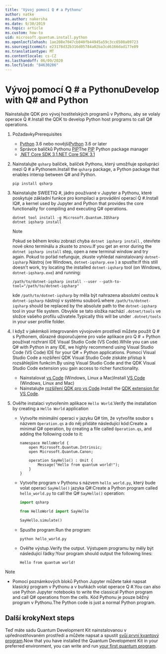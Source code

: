 ```yaml
---
title: 'Vývoj pomocí Q # a Pythonu'
author: natke
ms.author: nakersha
ms.date: 9/30/2019
ms.topic: article
ms.custom: how-to
uid: microsoft.quantum.install.python
ms.openlocfilehash: 1ae208e7047cb040fb44945a59c3cc6508a09723
ms.sourcegitcommit: e23178d32b316d05784a02ba3cd6166dad177e89
ms.translationtype: MT
ms.contentlocale: cs-CZ
ms.lasthandoff: 06/09/2020
ms.locfileid: "84630286"
---
```

# <a name="develop-with-q-and-python"></a><span data-ttu-id="5e566-102">Vývoj pomocí Q # a Pythonu</span><span class="sxs-lookup"><span data-stu-id="5e566-102">Develop with Q# and Python</span></span>

<span data-ttu-id="5e566-103">Nainstalujte QDK pro vývoj hostitelských programů v Pythonu, aby se volaly operace Q #.</span><span class="sxs-lookup"><span data-stu-id="5e566-103">Install the QDK to develop Python host programs to call Q# operations.</span></span>

1. <span data-ttu-id="5e566-104">Požadavky</span><span class="sxs-lookup"><span data-stu-id="5e566-104">Prerequisites</span></span>

    - <span data-ttu-id="5e566-105">[Python](https://www.python.org/downloads/) 3.6 nebo novější</span><span class="sxs-lookup"><span data-stu-id="5e566-105">[Python](https://www.python.org/downloads/) 3.6 or later</span></span>
    - <span data-ttu-id="5e566-106">Správce balíčků Pythonu [PIP](https://pip.pypa.io/en/stable/installing)</span><span class="sxs-lookup"><span data-stu-id="5e566-106">The [PIP](https://pip.pypa.io/en/stable/installing) Python package manager</span></span>
    - [<span data-ttu-id="5e566-107">.NET Core SDK 3,1</span><span class="sxs-lookup"><span data-stu-id="5e566-107">.NET Core SDK 3.1</span></span>](https://dotnet.microsoft.com/download/dotnet-core/3.1)


1. <span data-ttu-id="5e566-108">Nainstalujte `qsharp` balíček, balíček Pythonu, který umožňuje spolupráci mezi Q # a Pythonem.</span><span class="sxs-lookup"><span data-stu-id="5e566-108">Install the `qsharp` package, a Python package that enables interop between Q# and Python.</span></span>

    ```
    pip install qsharp
    ```

1. <span data-ttu-id="5e566-109">Nainstalujte SWEETIQ #, jádro používané v Jupyter a Pythonu, které poskytuje základní funkce pro kompilaci a provádění operací Q #.</span><span class="sxs-lookup"><span data-stu-id="5e566-109">Install IQ#, a kernel used by Jupyter and Python that provides the core functionality for compiling and executing Q# operations.</span></span>

    ```dotnetcli
    dotnet tool install -g Microsoft.Quantum.IQSharp
    dotnet iqsharp install
    ```

    > [!NOTE]
    > <span data-ttu-id="5e566-110">Pokud se během kroku zobrazí chyba `dotnet iqsharp install` , otevřete nové okno terminálu a zkuste to znovu.</span><span class="sxs-lookup"><span data-stu-id="5e566-110">If you get an error during the `dotnet iqsharp install` step, open a new terminal window and try again.</span></span>
    > <span data-ttu-id="5e566-111">Pokud to pořád nefunguje, zkuste vyhledat nainstalovaný `dotnet-iqsharp` Nástroj (ve Windows, `dotnet-iqsharp.exe` ) a spusťte:</span><span class="sxs-lookup"><span data-stu-id="5e566-111">If this still doesn't work, try locating the installed `dotnet-iqsharp` tool (on Windows, `dotnet-iqsharp.exe`) and running:</span></span>
    > ```
    > /path/to/dotnet-iqsharp install --user --path-to-tool="/path/to/dotnet-iqsharp"
    > ```
    > <span data-ttu-id="5e566-112">kde `/path/to/dotnet-iqsharp` by měla být nahrazena absolutní cestou k `dotnet-iqsharp` nástroji v systému souborů.</span><span class="sxs-lookup"><span data-stu-id="5e566-112">where `/path/to/dotnet-iqsharp` should be replaced by the absolute path to the `dotnet-iqsharp` tool in your file system.</span></span>
    > <span data-ttu-id="5e566-113">Obvykle se tato složka nachází `.dotnet/tools` ve složce vašeho profilu uživatele.</span><span class="sxs-lookup"><span data-stu-id="5e566-113">Typically this will be under `.dotnet/tools` in your user profile folder.</span></span>
  
1. <span data-ttu-id="5e566-114">I když v jakémkoli integrovaném vývojovém prostředí můžete použít Q # s Pythonem, důrazně doporučujeme pro vaše aplikace pro Q # + Python používat rozhraní IDE Visual Studio Code (VS Code).</span><span class="sxs-lookup"><span data-stu-id="5e566-114">While you can use Q# with Python in any IDE, we highly recommend using Visual Studio Code (VS Code) IDE for your Q# + Python applications.</span></span> <span data-ttu-id="5e566-115">Pomocí Visual Studio Code a rozšíření QDK Visual Studio Code získáte přístup k rozsáhlejším funkcím.</span><span class="sxs-lookup"><span data-stu-id="5e566-115">By using Visual Studio Code and the QDK Visual Studio Code extension you gain access to richer functionality.</span></span>

    - <span data-ttu-id="5e566-116">Nainstalovat [vs Code](https://code.visualstudio.com/download) (Windows, Linux a Mac)</span><span class="sxs-lookup"><span data-stu-id="5e566-116">Install [VS Code](https://code.visualstudio.com/download) (Windows, Linux and Mac)</span></span>
    - <span data-ttu-id="5e566-117">Nainstalujte [rozšíření QDK pro vs Code](https://marketplace.visualstudio.com/items?itemName=quantum.quantum-devkit-vscode).</span><span class="sxs-lookup"><span data-stu-id="5e566-117">Install the [QDK extension for VS Code](https://marketplace.visualstudio.com/items?itemName=quantum.quantum-devkit-vscode).</span></span>

1. <span data-ttu-id="5e566-118">Ověřte instalaci vytvořením aplikace `Hello World`.</span><span class="sxs-lookup"><span data-stu-id="5e566-118">Verify the installation by creating a `Hello World` application</span></span>

    - <span data-ttu-id="5e566-119">Vytvořte minimální operaci v jazyku Q# tím, že vytvoříte soubor s názvem `Operation.qs` a do něj přidáte následující kód:</span><span class="sxs-lookup"><span data-stu-id="5e566-119">Create a minimal Q# operation, by creating a file called `Operation.qs`, and adding the following code to it:</span></span>

        ```qsharp
        namespace HelloWorld {
            open Microsoft.Quantum.Intrinsic;
            open Microsoft.Quantum.Canon;

            operation SayHello() : Unit {
                Message("Hello from quantum world!");
            }
        }
        ```

    - <span data-ttu-id="5e566-120">Vytvořte program v Pythonu s názvem `hello_world.py`, který bude volat operaci `SayHello()` jazyka Q#:</span><span class="sxs-lookup"><span data-stu-id="5e566-120">Create a Python program called `hello_world.py` to call the Q# `SayHello()` operation:</span></span>

        ```python
        import qsharp

        from HelloWorld import SayHello

        SayHello.simulate()
        ```

    - <span data-ttu-id="5e566-121">Spusťte program:</span><span class="sxs-lookup"><span data-stu-id="5e566-121">Run the program:</span></span>

        ```
        python hello_world.py
        ```

    - <span data-ttu-id="5e566-122">Ověřte výstup.</span><span class="sxs-lookup"><span data-stu-id="5e566-122">Verify the output.</span></span> <span data-ttu-id="5e566-123">Výstupem programu by měly být následující řádky:</span><span class="sxs-lookup"><span data-stu-id="5e566-123">Your program should output the following lines:</span></span>

        ```
        Hello from quantum world!
        ```


> [!NOTE]
> * <span data-ttu-id="5e566-124">Pomocí poznámkových bloků Python Jupyter můžete také napsat klasický program v Pythonu a v buňkách volat operace Q #.</span><span class="sxs-lookup"><span data-stu-id="5e566-124">You can also use Python Jupyter notebooks to write the classical Python program and call Q# operations from the cells.</span></span> <span data-ttu-id="5e566-125">Kód Pythonu je pouze běžný program v Pythonu.</span><span class="sxs-lookup"><span data-stu-id="5e566-125">The Python code is just a normal Python program.</span></span>

## <a name="next-steps"></a><span data-ttu-id="5e566-126">Další kroky</span><span class="sxs-lookup"><span data-stu-id="5e566-126">Next steps</span></span>

<span data-ttu-id="5e566-127">Teď máte sadu Quantum Development Kit nainstalovanou v upřednostňovaném prostředí a můžete napsat a spustit [svůj první kvantový program](xref:microsoft.quantum.quickstarts.qrng).</span><span class="sxs-lookup"><span data-stu-id="5e566-127">Now that you have installed the Quantum Development Kit in your preferred environment, you can write and run [your first quantum program](xref:microsoft.quantum.quickstarts.qrng).</span></span>
